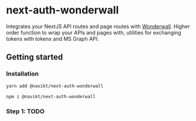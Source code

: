# next-auth-wonderwall

Integrates your NextJS API routes and page routes with [Wonderwall](https://docs.nais.io/appendix/wonderwall/). Higher
order function to wrap your APIs and pages with, utilities for exchanging tokens with tokenx and MS Graph API.

## Getting started

### Installation

```bash
yarn add @navikt/next-auth-wonderwall
```

```bash
npm i @navikt/next-auth-wonderwall
```

### Step 1: TODO
